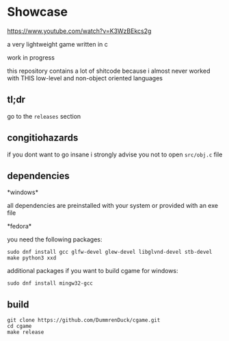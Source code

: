 # Showcase
https://www.youtube.com/watch?v=K3WzBEkcs2g

a very lightweight game written in c

work in progress

this repository contains a lot of shitcode because i almost never worked with THIS low-level and non-object oriented languages

## tl;dr

go to the `releases` section

## congitiohazards

if you dont want to go insane i strongly advise you not to open `src/obj.c` file

## dependencies

\*windows\*

all dependencies are preinstalled with your system or provided with an exe file

\*fedora\*

you need the following packages:

```
sudo dnf install gcc glfw-devel glew-devel libglvnd-devel stb-devel make python3 xxd
```

additional packages if you want to build cgame for windows:

```
sudo dnf install mingw32-gcc
```

## build

```
git clone https://github.com/DummrenDuck/cgame.git
cd cgame
make release
```
